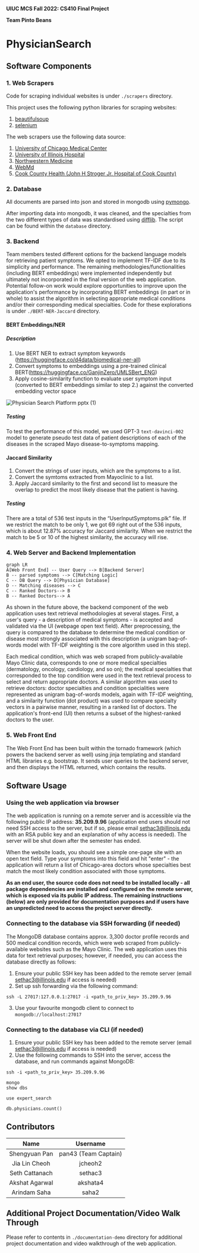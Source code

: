 **UIUC MCS Fall 2022: CS410 Final Project** 

**Team Pinto Beans**
# PhysicianSearch 


## Software Components

### 1. Web Scrapers
Code for scraping individual websites is under `./scrapers` directory.

This project uses the following python libraries for scraping websites: 
1. [beautifulsoup](https://pypi.org/project/beautifulsoup4/)
2. [selenium](https://pypi.org/project/selenium/)

The web scrapers use the following data source: 
1. [University of Chicago Medical Center](https://www.uchicagomedicine.org/find-a-physician)
2. [University of Illinois Hospital](https://hospital.uillinois.edu/find-a-doctor)
3. [Northwestern Medicine](https://www.nm.org/doctors)
4. [WebMd](https://www.webmd.com/)
5. [Cook County Health (John H Stroger Jr. Hospital of Cook County)](https://cookcountyhealth.org/about/physicians-directory/)



### 2. Database
All documents are parsed into json and stored in mongodb using [pymongo](https://pypi.org/project/pymongo/). 

After importing data into mongodb, it was cleaned, and the specialties from the two different types of data was standardised using [difflib](https://docs.python.org/3/library/difflib.html). The script can be found within the `database` directory. 

### 3. Backend
Team members tested different options for the backend language models for retrieving patient symptoms. We opted to implement TF-IDF due to its simplicity and performance. The remaining methodologies/functionalities (including BERT embeddings) were implemented independently but ultimately not incorporated in the final version of the web application. Potential follow-on work would explore opportunities to improve upon the application's performance by incorporating BERT embeddings (in part or in whole) to assist the algorithm in selecting appropriate medical conditions and/or their corresponding medical specialties. Code for these explorations is under `./BERT-NER-Jaccard` directory. 
#### BERT Embeddings/NER 

##### Description 
1. Use BERT NER to extract symptom keywords (https://huggingface.co/d4data/biomedical-ner-all)
2. Convert symptoms to embeddings using a pre-trained clinical BERT(https://huggingface.co/GanjinZero/UMLSBert_ENG)
3. Apply cosine-similarity function to evaluate user symptom input (converted to BERT embeddings similar to step 2.) against the converted embedding vector space

![Physician Search Platform pptx (1)](https://user-images.githubusercontent.com/112222128/205526672-2011d85d-b23e-4de0-be93-d45df64dc310.jpg)

##### Testing ##### 
To test the performance of this model, we used GPT-3 `text-davinci-002` model to generate pseudo test data of patient descriptions of each of the diseases in the scraped Mayo disease-to-symptoms mapping.

#### Jaccard Similarity
1. Convert the strings of user inputs, which are the symptoms to a list. 
2. Convert the symtoms extracted from Mayoclinic to a list. 
3. Apply Jaccard similarity to the first and second list to measure the overlap to predict the most likely disease that the patient is having. 

##### Testing ##### 
There are a total of 536 test inputs in the “UserInputSymptoms.plk” file. If we restrict the match to be only 1, we got 69 right out of the 536 inputs, which is about 12.87% accuracy for Jaccard similarity. When we restrict the match to be 5 or 10 of the highest similarity, the accuracy will rise.


### 4. Web Server and Backend Implementation

```mermaid
graph LR
A[Web Front End] -- User Query --> B[Backend Server]
B -- parsed symptoms --> C[Matching Logic]
C -- DB Query --> D[Physician Database]
D -- Matching diseases --> C
C -- Ranked Doctors--> B 
B -- Ranked Doctors--> A
```

As shown in the future above, the backend component of the web application uses text retrieval methodologies at several stages. First, a user's query - a description of medical symptoms - is accepted and validated via the UI (webpage open text field). After preprocessing, the query is compared to the database to determine the medical condition or disease most strongly associated with this description (a unigram bag-of-words model with TF-IDF weighting is the core algorithm used in this step). 

Each medical condition, which was web scraped from publicly-available Mayo Clinic data, corresponds to one or more medical specialties (dermatology, oncology, cardiology, and so on); the medical specialties that corresponded to the top condition were used in the text retrieval process to select and return appropriate doctors. A similar algorithm was used to retrieve doctors: doctor specialties and condition specialities were represented as unigram bag-of-words models, again with TF-IDF weighting, and a similarity function (dot product) was used to compare specialty vectors in a pairwise manner, resulting in a ranked list of doctors. The application's front-end (UI) then returns a subset of the highest-ranked doctors to the user.

### 5. Web Front End

The Web Front End has been built within the tornado framework (which powers the backend server as well) using jinja templating and standard HTML libraries e.g. bootstrap. It sends user queries to the backend server, and then displays the HTML returned, which contains the results. 

## Software Usage
### Using the web application via browser

The web application is running on a remote server and is accessible via the following public IP address: **35.209.9.96** (application end users should not need SSH access to the server, but if so, please email sethac3@illinois.edu with an RSA public key and an explanation of why access is needed). The server will be shut down after the semester has ended.

When the website loads, you should see a simple one-page site with an open text field. Type your symptoms into this field and hit "enter" - the application will return a list of Chicago-area doctors whose specialties best match the most likely condition associated with those symptoms.

**As an end user, the source code does not need to be installed locally - all package dependencies are installed and configured on the remote server, which is exposed via its public IP address. The remaining instructions (below) are only provided for documentation purposes and if users have an unpredicted need to access the project server directly.**

### Connecting to the database via SSH forwarding (if needed)

The MongoDB database contains approx. 3,300 doctor profile records and 500 medical condition records, which were web scraped from publicly-available websites such as the Mayo Clinic. The web application uses this data for text retrieval purposes; however, if needed, you can access the database directly as follows:

1. Ensure your public SSH key has been added to the remote server (email sethac3@illinois.edu if access is needed)
2. Set up ssh forwarding via the following command:

```
ssh -L 27017:127.0.0.1:27017 -i <path_to_priv_key> 35.209.9.96
```

3. Use your favourite mongodb client to connect to `mongodb://localhost:27017`


### Connecting to the database via CLI (if needed)

1. Ensure your public SSH key has been added to the remote server (email sethac3@illinois.edu if access is needed)
2. Use the following commands to SSH into the server, access the database, and run commands against MongoDB:



```
ssh -i <path_to_priv_key> 35.209.9.96

mongo
show dbs

use expert_search

db.physicians.count()
```


## Contributors

| Name   |      Username      |   
|:----------:|:-------------:|
| Shengyuan Pan |  pan43 (Team Captain)| 
| Jia Lin Cheoh | jcheoh2 |
| Seth Cattanach |  sethac3 | 
| Akshat Agarwal | akshata4 |
| Arindam Saha |  saha2 |

## Additional Project Documentation/Video Walk Through
Please refer to contents in `./documentation-demo` directory for additional project documentation and video walkthrough of the web application.

